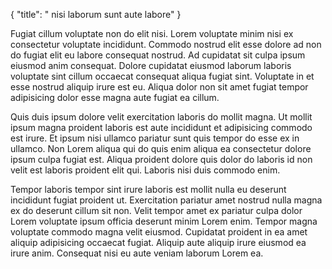 {
  "title": " nisi laborum sunt aute labore"
}

Fugiat cillum voluptate non do elit nisi. Lorem voluptate minim nisi ex consectetur voluptate incididunt. Commodo nostrud elit esse dolore ad non do fugiat elit eu labore consequat nostrud. Ad cupidatat sit culpa ipsum eiusmod anim consequat. Dolore cupidatat eiusmod laborum laboris voluptate sint cillum occaecat consequat aliqua fugiat sint. Voluptate in et esse nostrud aliquip irure est eu. Aliqua dolor non sit amet fugiat tempor adipisicing dolor esse magna aute fugiat ea cillum.

Quis duis ipsum dolore velit exercitation laboris do mollit magna. Ut mollit ipsum magna proident laboris est aute incididunt et adipisicing commodo est irure. Et ipsum nisi ullamco pariatur sunt quis tempor do esse ex in ullamco. Non Lorem aliqua qui do quis enim aliqua ea consectetur dolore ipsum culpa fugiat est. Aliqua proident dolore quis dolor do laboris id non velit est laboris proident elit qui. Laboris nisi duis commodo enim.

Tempor laboris tempor sint irure laboris est mollit nulla eu deserunt incididunt fugiat proident ut. Exercitation pariatur amet nostrud nulla magna ex do deserunt cillum sit non. Velit tempor amet ex pariatur culpa dolor Lorem voluptate ipsum officia deserunt minim Lorem enim. Tempor magna voluptate commodo magna velit eiusmod. Cupidatat proident in ea amet aliquip adipisicing occaecat fugiat. Aliquip aute aliquip irure eiusmod ea irure anim. Consequat nisi eu aute veniam laborum Lorem ea.